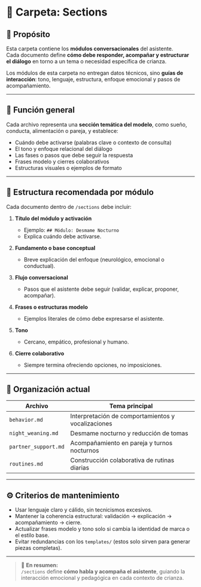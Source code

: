 # 💬 Carpeta: Sections

## 🎯 Propósito
Esta carpeta contiene los **módulos conversacionales** del asistente.  
Cada documento define **cómo debe responder, acompañar y estructurar el diálogo** en torno a un tema o necesidad específica de crianza.

Los módulos de esta carpeta no entregan datos técnicos, sino **guías de interacción**: tono, lenguaje, estructura, enfoque emocional y pasos de acompañamiento.

---

## 🧠 Función general
Cada archivo representa una **sección temática del modelo**, como sueño, conducta, alimentación o pareja, y establece:

- Cuándo debe activarse (palabras clave o contexto de consulta)  
- El tono y enfoque relacional del diálogo  
- Las fases o pasos que debe seguir la respuesta  
- Frases modelo y cierres colaborativos  
- Estructuras visuales o ejemplos de formato

---

## 🧩 Estructura recomendada por módulo
Cada documento dentro de `/sections` debe incluir:

1. **Título del módulo y activación**  
   - Ejemplo: `## Módulo: Desmame Nocturno`  
   - Explica cuándo debe activarse.

2. **Fundamento o base conceptual**  
   - Breve explicación del enfoque (neurológico, emocional o conductual).

3. **Flujo conversacional**  
   - Pasos que el asistente debe seguir (validar, explicar, proponer, acompañar).

4. **Frases o estructuras modelo**  
   - Ejemplos literales de cómo debe expresarse el asistente.

5. **Tono**  
   - Cercano, empático, profesional y humano.

6. **Cierre colaborativo**  
   - Siempre termina ofreciendo opciones, no imposiciones.

---

## 📁 Organización actual

| Archivo | Tema principal |
|----------|----------------|
| `behavior.md` | Interpretación de comportamientos y vocalizaciones |
| `night_weaning.md` | Desmame nocturno y reducción de tomas |
| `partner_support.md` | Acompañamiento en pareja y turnos nocturnos |
| `routines.md` | Construcción colaborativa de rutinas diarias |

---

## ⚙️ Criterios de mantenimiento
- Usar lenguaje claro y cálido, sin tecnicismos excesivos.  
- Mantener la coherencia estructural: validación → explicación → acompañamiento → cierre.  
- Actualizar frases modelo y tono solo si cambia la identidad de marca o el estilo base.  
- Evitar redundancias con los `templates/` (estos solo sirven para generar piezas completas).

---

> 🧩 **En resumen:**  
> `/sections` define **cómo habla y acompaña el asistente**, guiando la interacción emocional y pedagógica en cada contexto de crianza.
